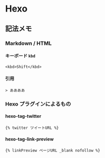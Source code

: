 # Hexo
## 記法メモ

### Markdown / HTML
#### キーボード `kbd`
```
<kbd>Shift</kbd>
```

#### 引用
```
> ああああ
```

### Hexo プラグインによるもの
#### hexo-tag-twitter
```
{% twitter ツイートURL %}
```
#### hexo-tag-link-preview
```
{% linkPreview ページURL _blank nofollow %}
```